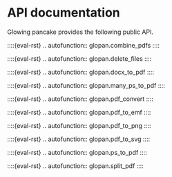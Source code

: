 # API documentation

Glowing pancake provides the following public API.

::::{eval-rst}
.. autofunction:: glopan.combine_pdfs
::::

::::{eval-rst}
.. autofunction:: glopan.delete_files
::::

::::{eval-rst}
.. autofunction:: glopan.docx_to_pdf
::::

::::{eval-rst}
.. autofunction:: glopan.many_ps_to_pdf
::::

::::{eval-rst}
.. autofunction:: glopan.pdf_convert
::::

::::{eval-rst}
.. autofunction:: glopan.pdf_to_emf
::::

::::{eval-rst}
.. autofunction:: glopan.pdf_to_png
::::

::::{eval-rst}
.. autofunction:: glopan.pdf_to_svg
::::

::::{eval-rst}
.. autofunction:: glopan.ps_to_pdf
::::

::::{eval-rst}
.. autofunction:: glopan.split_pdf
::::
